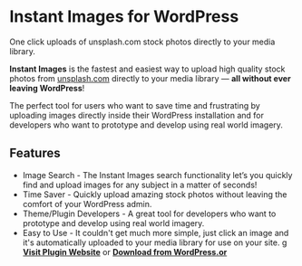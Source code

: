 # Instant Images for WordPress
One click uploads of unsplash.com stock photos directly to your media library. 

**Instant Images** is the fastest and easiest way to upload high quality stock photos from [unsplash.com](http://unsplash.com) directly to your media library — **all without ever leaving WordPress**! 

The perfect tool for users who want to save time and frustrating by uploading images directly inside their WordPress installation and for developers who want to prototype and develop using real world imagery.

## Features

* Image Search - The Instant Images search functionality let’s you quickly find and upload images for any subject in a matter of seconds!
* Time Saver - Quickly upload amazing stock photos without leaving the comfort of your WordPress admin.
* Theme/Plugin Developers - A great tool for developers who want to prototype and develop using real world imagery.
* Easy to Use - It couldn't get much more simple, just click an image and it's automatically uploaded to your media library for use on your site.
g
**[Visit Plugin Website](https://connekthq.com/plugins/instant-images/)**  or  **[Download from WordPress.or](https://wordpress.org/plugins/instant-images/)**

